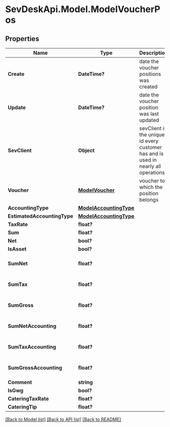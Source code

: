 # SevDeskApi.Model.ModelVoucherPos
## Properties

Name | Type | Description | Notes
------------ | ------------- | ------------- | -------------
**Create** | **DateTime?** | date the voucher positions was created | [optional] 
**Update** | **DateTime?** | date the voucher position was last updated | [optional] 
**SevClient** | **Object** | sevClient is the unique id every customer has and is used in nearly all operations | [optional] 
**Voucher** | [**ModelVoucher**](ModelVoucher.md) | voucher to which the position belongs | [optional] 
**AccountingType** | [**ModelAccountingType**](ModelAccountingType.md) |  | [optional] 
**EstimatedAccountingType** | [**ModelAccountingType**](ModelAccountingType.md) |  | [optional] 
**TaxRate** | **float?** |  | [optional] 
**Sum** | **float?** |  | [optional] 
**Net** | **bool?** |  | [optional] 
**IsAsset** | **bool?** |  | [optional] 
**SumNet** | **float?** |  | [optional] [default to 0.0F]
**SumTax** | **float?** |  | [optional] [default to 0.0F]
**SumGross** | **float?** |  | [optional] [default to 0.0F]
**SumNetAccounting** | **float?** |  | [optional] [default to 0.0F]
**SumTaxAccounting** | **float?** |  | [optional] [default to 0.0F]
**SumGrossAccounting** | **float?** |  | [optional] [default to 0.0F]
**Comment** | **string** |  | [optional] 
**IsGwg** | **bool?** |  | [optional] 
**CateringTaxRate** | **float?** |  | [optional] 
**CateringTip** | **float?** |  | [optional] 

[[Back to Model list]](../README.md#documentation-for-models) [[Back to API list]](../README.md#documentation-for-api-endpoints) [[Back to README]](../README.md)

